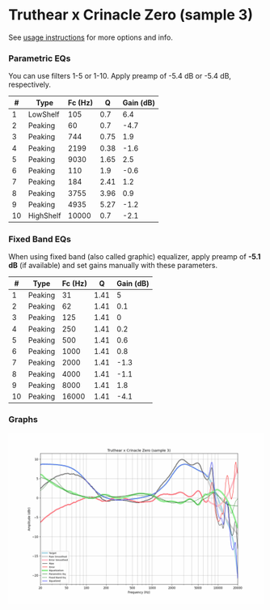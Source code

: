 # Truthear x Crinacle Zero (sample 3)
See [usage instructions](https://github.com/jaakkopasanen/AutoEq#usage) for more options and info.

### Parametric EQs
You can use filters 1-5 or 1-10. Apply preamp of -5.4 dB or -5.4 dB, respectively.

|   # | Type      |   Fc (Hz) |    Q |   Gain (dB) |
|-----|-----------|-----------|------|-------------|
|   1 | LowShelf  |       105 | 0.7  |         6.4 |
|   2 | Peaking   |        60 | 0.7  |        -4.7 |
|   3 | Peaking   |       744 | 0.75 |         1.9 |
|   4 | Peaking   |      2199 | 0.38 |        -1.6 |
|   5 | Peaking   |      9030 | 1.65 |         2.5 |
|   6 | Peaking   |       110 | 1.9  |        -0.6 |
|   7 | Peaking   |       184 | 2.41 |         1.2 |
|   8 | Peaking   |      3755 | 3.96 |         0.9 |
|   9 | Peaking   |      4935 | 5.27 |        -1.2 |
|  10 | HighShelf |     10000 | 0.7  |        -2.1 |

### Fixed Band EQs
When using fixed band (also called graphic) equalizer, apply preamp of **-5.1 dB** (if available) and set gains manually with these parameters.

|   # | Type    |   Fc (Hz) |    Q |   Gain (dB) |
|-----|---------|-----------|------|-------------|
|   1 | Peaking |        31 | 1.41 |         5   |
|   2 | Peaking |        62 | 1.41 |         0.1 |
|   3 | Peaking |       125 | 1.41 |         0   |
|   4 | Peaking |       250 | 1.41 |         0.2 |
|   5 | Peaking |       500 | 1.41 |         0.6 |
|   6 | Peaking |      1000 | 1.41 |         0.8 |
|   7 | Peaking |      2000 | 1.41 |        -1.3 |
|   8 | Peaking |      4000 | 1.41 |        -1.1 |
|   9 | Peaking |      8000 | 1.41 |         1.8 |
|  10 | Peaking |     16000 | 1.41 |        -4.1 |

### Graphs
![](./Truthear%20x%20Crinacle%20Zero%20(sample%203).png)
